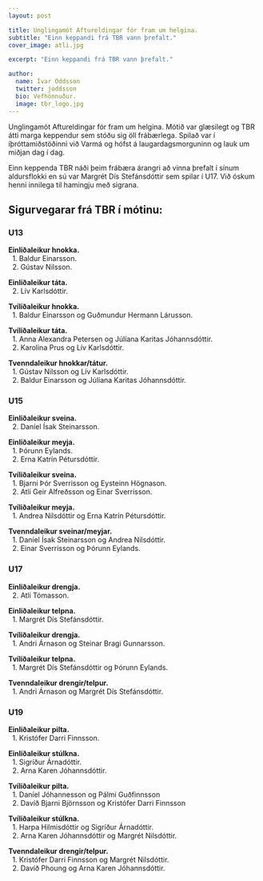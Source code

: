 ```yaml
---
layout: post

title: Unglingamót Aftureldingar fór fram um helgina.
subtitle: "Einn keppandi frá TBR vann þrefalt."
cover_image: atli.jpg

excerpt: "Einn keppandi frá TBR vann þrefalt."

author:
  name: Ívar Oddsson
  twitter: joddsson
  bio: Vefhönnuður.
  image: tbr_logo.jpg
---
```

Unglingamót Aftureldingar fór fram um helgina. Mótið var glæsilegt og TBR átti marga keppendur sem stóðu sig öll frábærlega. Spilað var í íþróttamiðstöðinni við Varmá og hófst á laugardagsmorguninn og lauk um miðjan dag í dag.  

Einn keppenda TBR náði þeim frábæra árangri að vinna þrefalt í sínum aldursflokki en sú var Margrét Dís Stefánsdóttir sem spilar í U17. Við óskum henni innilega til hamingju með sigrana.

## <i class="fa fa-trophy"></i> Sigurvegarar frá TBR í mótinu:

### U13   
**Einliðaleikur hnokka.**  
&nbsp;&nbsp;1. Baldur Einarsson.  
&nbsp;&nbsp;2. Gústav Nilsson.  

**Einliðaleikur táta.**  
&nbsp;&nbsp;2. Lív Karlsdóttir.  

**Tvíliðaleikur hnokka.**  
&nbsp;&nbsp;1. Baldur Einarsson og Guðmundur Hermann Lárusson.   

**Tvíliðaleikur táta.**  
&nbsp;&nbsp;1. Anna Alexandra Petersen og Júlíana Karitas Jóhannsdóttir.  
&nbsp;&nbsp;2. Karolina Prus og Lív Karlsdóttir.

**Tvenndaleikur hnokkar/tátur.**  
&nbsp;&nbsp;1. Gústav Nilsson og Lív Karlsdóttir.  
&nbsp;&nbsp;2. Baldur Einarsson og Júlíana Karitas Jóhannsdóttir.  

### U15
**Einliðaleikur sveina.**  
&nbsp;&nbsp;2. Daníel Ísak Steinarsson.  

**Einliðaleikur meyja.**  
&nbsp;&nbsp;1. Þórunn Eylands.  
&nbsp;&nbsp;2. Erna Katrín Pétursdóttir.  

**Tvíliðaleikur sveina.**  
&nbsp;&nbsp;1. Bjarni Þór Sverrisson og Eysteinn Högnason.  
&nbsp;&nbsp;2. Atli Geir Alfreðsson og Einar Sverrisson.

**Tvíliðaleikur meyja.**  
&nbsp;&nbsp;1. Andrea Nilsdóttir og Erna Katrín Pétursdóttir.  

**Tvenndaleikur sveinar/meyjar.**  
&nbsp;&nbsp;1. Daníel Ísak Steinarsson og Andrea Nilsdóttir.  
&nbsp;&nbsp;2. Einar Sverrisson og Þórunn Eylands.  

### U17
**Einliðaleikur drengja.**  
&nbsp;&nbsp;2. Atli Tómasson.  

**Einliðaleikur telpna.**  
&nbsp;&nbsp;1. Margrét Dís Stefánsdóttir.   

**Tvíliðaleikur drengja.**  
&nbsp;&nbsp;1. Andri Árnason og Steinar Bragi Gunnarsson.  

**Tvíliðaleikur telpna.**  
&nbsp;&nbsp;1. Margrét Dís Stefánsdóttir og Þórunn Eylands.    

**Tvenndaleikur drengir/telpur.**  
&nbsp;&nbsp;1. Andri Árnason og Margrét Dís Stefánsdóttir.  

### U19
**Einliðaleikur pilta.**  
&nbsp;&nbsp;1. Kristófer Darri Finnsson.  

**Einliðaleikur stúlkna.**  
&nbsp;&nbsp;1. Sigríður Árnadóttir.  
&nbsp;&nbsp;2. Arna Karen Jóhannsdóttir.     

**Tvíliðaleikur pilta.**  
&nbsp;&nbsp;1. Daníel Jóhannesson og Pálmi Guðfinnsson  
&nbsp;&nbsp;2. Davíð Bjarni Björnsson og Kristófer Darri Finnsson
  

**Tvíliðaleikur stúlkna.**  
&nbsp;&nbsp;1. Harpa Hilmisdóttir og Sigríður Árnadóttir.  
&nbsp;&nbsp;2. Arna Karen Jóhannsdóttir og Margrét Nilsdóttir.  

**Tvenndaleikur drengir/telpur.**  
&nbsp;&nbsp;1. Kristófer Darri Finnsson og Margrét Nilsdóttir.  
&nbsp;&nbsp;2. Davíð Phoung og Arna Karen Jóhannsdóttir.
 
	

